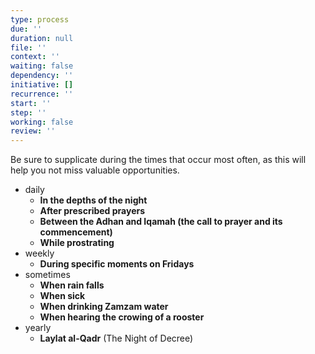 ```yaml
---
type: process
due: ''
duration: null
file: ''
context: ''
waiting: false
dependency: ''
initiative: []
recurrence: ''
start: ''
step: ''
working: false
review: ''
---
```


Be sure to supplicate during the times that occur most often, as this will help you not miss valuable opportunities.

* daily
	* **In the depths of the night**
	* **After prescribed prayers**
	* **Between the Adhan and Iqamah (the call to prayer and its commencement)**
	* **While prostrating**
* weekly
	* **During specific moments on Fridays**
* sometimes
	* **When rain falls**
	* **When sick**
	* **When drinking Zamzam water**
	* **When hearing the crowing of a rooster**
* yearly
	* **Laylat al-Qadr** (The Night of Decree)